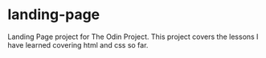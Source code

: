 # landing-page
Landing Page project for The Odin Project. This project covers the lessons I have learned covering html and css so far.